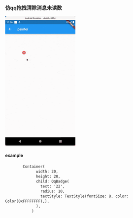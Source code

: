 ### 仿qq拖拽清除消息未读数
![img](https://github.com/hrxiang/QqBadge/blob/main/11362.gif)

#### example
```
        Container(
              width: 20,
              height: 20,
              child: QqBadge(
                text: '22',
                radius: 10,
                textStyle: TextStyle(fontSize: 8, color: Color(0xFFFFFFFF),),
              ),
            )
```
